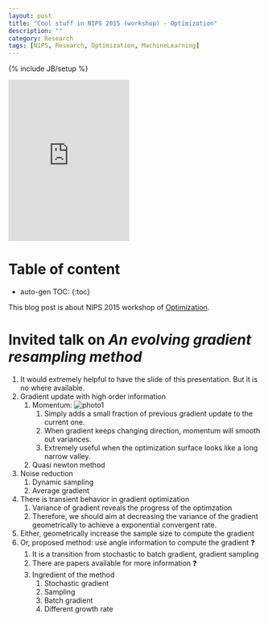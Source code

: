 ```yaml
---
layout: post
title: "Cool stuff in NIPS 2015 (workshop) - Optimization"
description: ""
category: Research
tags: [NIPS, Research, Optimization, MachineLearning]
---
```



{% include JB/setup %}
<script type="text/javascript"
 src="http://cdn.mathjax.org/mathjax/latest/MathJax.js?config=TeX-AMS-MML_HTMLorMML">
</script>


<iframe src="https://onedrive.live.com/embed?cid=C8F22FB4EF2311AF&resid=C8F22FB4EF2311AF%2132210&authkey=AJDVDDc5-wB71d4" width="240" height="320" frameborder="0" scrolling="no"></iframe>

 
# Table of content
* auto-gen TOC:
{:toc}

This blog post is about NIPS 2015 workshop of [Optimization](http://opt-ml.org/index.html).

# Invited talk on _An evolving gradient resampling method_

1. It would extremely helpful to have the slide of this presentation. But it is no where available.
1. Gradient update with high order information
   1. Momentum:
      ![photo1]({{site.url}}/myimages/ss_20160119_5.png)
      1. Simply adds a small fraction of previous gradient update to the current one.
      1. When gradient keeps changing direction, momentum will smooth out variances.
      1. Extremely useful when the optimization surface looks like a long narrow valley.
   1. Quasi newton method
1. Noise reduction
   1. Dynamic sampling
   1. Average gradient
1. There is transient behavior in gradient optimization
   1. Variance of gradient reveals the progress of the optimzation
   1. Therefore, we should aim at decreasing the variance of the gradient geometrically to achieve a exponential convergent rate.
1. Either, geometrically increase the sample size to compute the gradient
1. Or, proposed method: use angle information to compute the gradient :question:
   1. It is a transition from stochastic to batch gradient, gradient sampling
   1. There are papers available for more information :question:
   1. Ingredient of the method
      1. Stochastic gradient
      1. Sampling
      1. Batch gradient
      1. Different growth rate 
